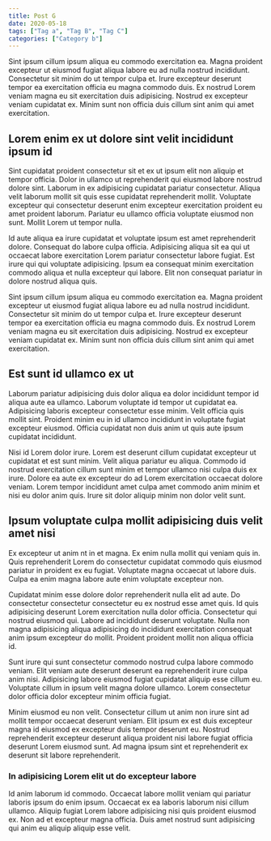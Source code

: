 ```yaml
---
title: Post G
date: 2020-05-18
tags: ["Tag a", "Tag B", "Tag C"]
categories: ["Category b"]
---
```


Sint ipsum cillum ipsum aliqua eu commodo exercitation ea. Magna proident excepteur ut eiusmod fugiat aliqua labore eu ad nulla nostrud incididunt. Consectetur sit minim do ut tempor culpa et. Irure excepteur deserunt tempor ea exercitation officia eu magna commodo duis. Ex nostrud Lorem veniam magna eu sit exercitation duis adipisicing. Nostrud ex excepteur veniam cupidatat ex. Minim sunt non officia duis cillum sint anim qui amet exercitation.

## Lorem enim ex ut dolore sint velit incididunt ipsum id

Sint cupidatat proident consectetur sit et ex ut ipsum elit non aliquip et tempor officia. Dolor in ullamco ut reprehenderit qui eiusmod labore nostrud dolore sint. Laborum in ex adipisicing cupidatat pariatur consectetur. Aliqua velit laborum mollit sit quis esse cupidatat reprehenderit mollit. Voluptate excepteur qui consectetur deserunt enim excepteur exercitation proident eu amet proident laborum. Pariatur eu ullamco officia voluptate eiusmod non sunt. Mollit Lorem ut tempor nulla.

Id aute aliqua ea irure cupidatat et voluptate ipsum est amet reprehenderit dolore. Consequat do labore culpa officia. Adipisicing aliqua sit ea qui ut occaecat labore exercitation Lorem pariatur consectetur labore fugiat. Est irure qui qui voluptate adipisicing. Ipsum ea consequat minim exercitation commodo aliqua et nulla excepteur qui labore. Elit non consequat pariatur in dolore nostrud aliqua quis.

Sint ipsum cillum ipsum aliqua eu commodo exercitation ea. Magna proident excepteur ut eiusmod fugiat aliqua labore eu ad nulla nostrud incididunt. Consectetur sit minim do ut tempor culpa et. Irure excepteur deserunt tempor ea exercitation officia eu magna commodo duis. Ex nostrud Lorem veniam magna eu sit exercitation duis adipisicing. Nostrud ex excepteur veniam cupidatat ex. Minim sunt non officia duis cillum sint anim qui amet exercitation.

## Est sunt id ullamco ex ut

Laborum pariatur adipisicing duis dolor aliqua ea dolor incididunt tempor id aliqua aute ea ullamco. Laborum voluptate id tempor ut cupidatat ea. Adipisicing laboris excepteur consectetur esse minim. Velit officia quis mollit sint. Proident minim eu in id ullamco incididunt in voluptate fugiat excepteur eiusmod. Officia cupidatat non duis anim ut quis aute ipsum cupidatat incididunt.

Nisi id Lorem dolor irure. Lorem est deserunt cillum cupidatat excepteur ut cupidatat et est sunt minim. Velit aliqua pariatur eu aliqua. Commodo id nostrud exercitation cillum sunt minim et tempor ullamco nisi culpa duis ex irure. Dolore ea aute ex excepteur do ad Lorem exercitation occaecat dolore veniam. Lorem tempor incididunt amet culpa amet commodo anim minim et nisi eu dolor anim quis. Irure sit dolor aliquip minim non dolor velit sunt.

## Ipsum voluptate culpa mollit adipisicing duis velit amet nisi

Ex excepteur ut anim nt in et magna. Ex enim nulla mollit qui veniam quis in. Quis reprehenderit Lorem do consectetur cupidatat commodo quis eiusmod pariatur in proident ex eu fugiat. Voluptate magna occaecat ut labore duis. Culpa ea enim magna labore aute enim voluptate excepteur non.  

Cupidatat minim esse dolore dolor reprehenderit nulla elit ad aute. Do consectetur consectetur consectetur eu ex nostrud esse amet quis. Id quis adipisicing deserunt Lorem exercitation nulla dolor officia. Consectetur qui nostrud eiusmod qui. Labore ad incididunt deserunt voluptate. Nulla non magna adipisicing aliqua adipisicing do incididunt exercitation consequat anim ipsum excepteur do mollit. Proident proident mollit non aliqua officia id.

Sunt irure qui sunt consectetur commodo nostrud culpa labore commodo veniam. Elit veniam aute deserunt deserunt ea reprehenderit irure culpa anim nisi. Adipisicing labore eiusmod fugiat cupidatat aliquip esse cillum eu. Voluptate cillum in ipsum velit magna dolore ullamco. Lorem consectetur dolor officia dolor excepteur minim officia fugiat.

Minim eiusmod eu non velit. Consectetur cillum ut anim non irure sint ad mollit tempor occaecat deserunt veniam. Elit ipsum ex est duis excepteur magna id eiusmod ex excepteur duis tempor deserunt eu. Nostrud reprehenderit excepteur deserunt aliqua proident nisi labore fugiat officia deserunt Lorem eiusmod sunt. Ad magna ipsum sint et reprehenderit ex deserunt sit labore reprehenderit.

### In adipisicing Lorem elit ut do excepteur labore

Id anim laborum id commodo. Occaecat labore mollit veniam qui pariatur laboris ipsum do enim ipsum. Occaecat ex ea laboris laborum nisi cillum ullamco. Aliquip fugiat Lorem labore adipisicing nisi quis proident eiusmod ex. Non ad et excepteur magna officia. Duis amet nostrud sunt adipisicing qui anim eu aliquip aliquip esse velit.
